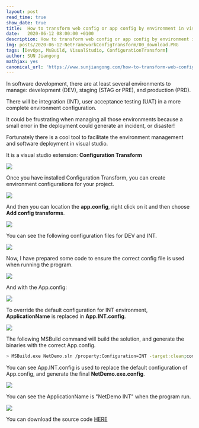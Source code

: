 ```yaml
---
layout: post
read_time: true
show_date: true
title:  How to transform web config or app config by environment in visual studio
date:   2020-06-12 08:00:00 +0100
description: How to transform web config or app config by environment in visual studio
img: posts/2020-06-12-NetFrameworkConfigTransform/00_download.PNG
tags: [DevOps, MsBuild, VisualStudio, ConfigurationTransform]
author: SUN Jiangong
mathjax: yes
canonical_url: 'https://www.sunjiangong.com/how-to-transform-web-config-app-config-by-environment-visual-studio.html'
---
```


In software development, there are at least several environments to manage: development (DEV), staging (STAG or PRE), and production (PRD). 

There will be integration (INT), user acceptance testing (UAT) in a more complete environment configuration.

It could be frustrating when managing all those environments because a small error in the deployment could generate an incident, or disaster!

Fortunately there is a cool tool to facilitate the environment management and software deployment in visual studio.

<!--more-->

It is a visual studio extension: **Configuration Transform**

![](./../../../assets/img/posts/2020-06-12-NetFrameworkConfigTransform/00_download.PNG)


Once you have installed Configuration Transform, you can create environment configurations for your project.

![](./../../../assets/img/posts/2020-06-12-NetFrameworkConfigTransform/01_add_profiles.PNG)

And then you can location the **app.config**, right click on it and then choose **Add config transforms**.

![](./../../../assets/img/posts/2020-06-12-NetFrameworkConfigTransform/02_generate.png)

You can see the following configuration files for DEV and INT.

![](./../../../assets/img/posts/2020-06-12-NetFrameworkConfigTransform/03_configs.png)

Now, I have prepared some code to ensure the correct config file is used when running the program.

![](./../../../assets/img/posts/2020-06-12-NetFrameworkConfigTransform/04_code.png)

And with the App.config:

![](./../../../assets/img/posts/2020-06-12-NetFrameworkConfigTransform/05_default_config.png)

To override the default configuration for INT environment, **ApplicationName** is replaced in **App.INT.config**.

![](./../../../assets/img/posts/2020-06-12-NetFrameworkConfigTransform/06_transform_replace.png)

The following MSBuild command will build the solution, and generate the binaries with the correct App.config.

```bash
> MSBuild.exe NetDemo.sln /property:Configuration=INT -target:clean;compile;build
```

You can see App.INT.config is used to replace the default configuration of App.config, and generate the final **NetDemo.exe.config**.

![](./../../../assets/img/posts/2020-06-12-NetFrameworkConfigTransform/07_build_detail.png)


You can see the ApplicationName is "NetDemo INT" when the program run.

![](./../../../assets/img/posts/2020-06-12-NetFrameworkConfigTransform/08_run.png)

You can download the source code [HERE](https://github.com/hellomrsun/BlogCodeSource/tree/master/src/2020-06-11_Configuration_Transform)